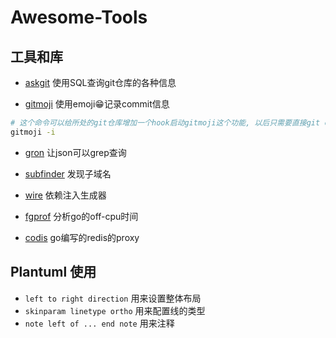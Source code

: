 # Awesome-Tools

## 工具和库

- [askgit](https://github.com/augmentable-dev/askgit) 使用SQL查询git仓库的各种信息

- [gitmoji](https://github.com/carloscuesta/gitmoji) 使用emoji😁记录commit信息

```sh
# 这个命令可以给所处的git仓库增加一个hook启动gitmoji这个功能, 以后只需要直接git commit就可以
gitmoji -i
```

- [gron](https://github.com/tomnomnom/gron) 让json可以grep查询

- [subfinder](https://github.com/projectdiscovery/subfinder) 发现子域名


- [wire](https://github.com/google/wire) 依赖注入生成器

- [fgprof](https://github.com/felixge/fgprof) 分析go的off-cpu时间

- [codis](https://github.com/CodisLabs/codis) go编写的redis的proxy

## Plantuml 使用

- `left to right direction`  用来设置整体布局
- `skinparam linetype ortho` 用来配置线的类型
- `note left of ... end note` 用来注释
